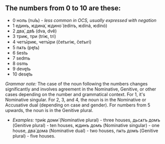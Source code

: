 ## The numbers from 0 to 10 are these:

*   0 ноль (nulь) - _less common in OCS, usually expressed with negation_
*   1 единъ, ѥдина́, ѥдино́ (edinъ, ѥdiná, ѥdinó)
*   2 два́, двѣ (dva, dvě)
*   3 триѥ, три (triѥ, tri)
*   4 четꙑ́риѥ, четꙑ́ри (četꙑriѥ, četꙑri)
*   5 пѧть (pętь)
*   6 šestь
*   7 sedmь
*   8 osmь
*   9 devętь
*   10 desętь

_Grammar note:_ The case of the noun following the numbers changes significantly and involves agreement in the Nominative, Genitive, or other cases depending on the number and grammatical context. For 1, it's Nominative singular. For 2, 3, and 4, the noun is in the Nominative or Accusative dual (depending on case and gender). For numbers from 5 upwards, the noun is in the Genitive plural.

*   _Examples:_ три́ѥ доми́ (Nominative plural) - three houses, дьсѧтъ домъ (Genitive plural) - ten houses, ѥдинъ домъ (Nominative singular) - one house, два́ дома (Nominative dual) - two houses, пѧть домъ (Genitive plural) - five houses.